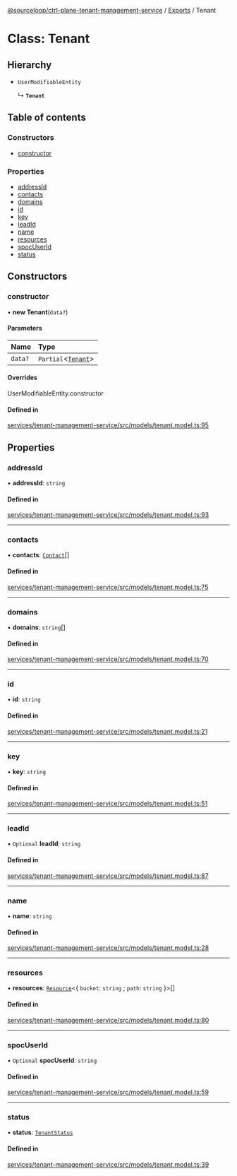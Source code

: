 [@sourceloop/ctrl-plane-tenant-management-service](../README.md) / [Exports](../modules.md) / Tenant

# Class: Tenant

## Hierarchy

- `UserModifiableEntity`

  ↳ **`Tenant`**

## Table of contents

### Constructors

- [constructor](Tenant.md#constructor)

### Properties

- [addressId](Tenant.md#addressid)
- [contacts](Tenant.md#contacts)
- [domains](Tenant.md#domains)
- [id](Tenant.md#id)
- [key](Tenant.md#key)
- [leadId](Tenant.md#leadid)
- [name](Tenant.md#name)
- [resources](Tenant.md#resources)
- [spocUserId](Tenant.md#spocuserid)
- [status](Tenant.md#status)

## Constructors

### constructor

• **new Tenant**(`data?`)

#### Parameters

| Name | Type |
| :------ | :------ |
| `data?` | `Partial`<[`Tenant`](Tenant.md)\> |

#### Overrides

UserModifiableEntity.constructor

#### Defined in

[services/tenant-management-service/src/models/tenant.model.ts:95](https://github.com/sourcefuse/arc-saas/blob/5e03dcb/services/tenant-management-service/src/models/tenant.model.ts#L95)

## Properties

### addressId

• **addressId**: `string`

#### Defined in

[services/tenant-management-service/src/models/tenant.model.ts:93](https://github.com/sourcefuse/arc-saas/blob/5e03dcb/services/tenant-management-service/src/models/tenant.model.ts#L93)

___

### contacts

• **contacts**: [`Contact`](Contact.md)[]

#### Defined in

[services/tenant-management-service/src/models/tenant.model.ts:75](https://github.com/sourcefuse/arc-saas/blob/5e03dcb/services/tenant-management-service/src/models/tenant.model.ts#L75)

___

### domains

• **domains**: `string`[]

#### Defined in

[services/tenant-management-service/src/models/tenant.model.ts:70](https://github.com/sourcefuse/arc-saas/blob/5e03dcb/services/tenant-management-service/src/models/tenant.model.ts#L70)

___

### id

• **id**: `string`

#### Defined in

[services/tenant-management-service/src/models/tenant.model.ts:21](https://github.com/sourcefuse/arc-saas/blob/5e03dcb/services/tenant-management-service/src/models/tenant.model.ts#L21)

___

### key

• **key**: `string`

#### Defined in

[services/tenant-management-service/src/models/tenant.model.ts:51](https://github.com/sourcefuse/arc-saas/blob/5e03dcb/services/tenant-management-service/src/models/tenant.model.ts#L51)

___

### leadId

• `Optional` **leadId**: `string`

#### Defined in

[services/tenant-management-service/src/models/tenant.model.ts:87](https://github.com/sourcefuse/arc-saas/blob/5e03dcb/services/tenant-management-service/src/models/tenant.model.ts#L87)

___

### name

• **name**: `string`

#### Defined in

[services/tenant-management-service/src/models/tenant.model.ts:28](https://github.com/sourcefuse/arc-saas/blob/5e03dcb/services/tenant-management-service/src/models/tenant.model.ts#L28)

___

### resources

• **resources**: [`Resource`](Resource.md)<{ `bucket`: `string` ; `path`: `string`  }\>[]

#### Defined in

[services/tenant-management-service/src/models/tenant.model.ts:80](https://github.com/sourcefuse/arc-saas/blob/5e03dcb/services/tenant-management-service/src/models/tenant.model.ts#L80)

___

### spocUserId

• `Optional` **spocUserId**: `string`

#### Defined in

[services/tenant-management-service/src/models/tenant.model.ts:59](https://github.com/sourcefuse/arc-saas/blob/5e03dcb/services/tenant-management-service/src/models/tenant.model.ts#L59)

___

### status

• **status**: [`TenantStatus`](../enums/TenantStatus.md)

#### Defined in

[services/tenant-management-service/src/models/tenant.model.ts:39](https://github.com/sourcefuse/arc-saas/blob/5e03dcb/services/tenant-management-service/src/models/tenant.model.ts#L39)
